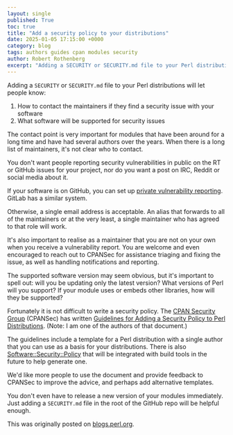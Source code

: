 ```yaml
---
layout: single
published: True
toc: true
title: "Add a security policy to your distributions"
date: 2025-01-05 17:15:00 +0000
category: blog
tags: authors guides cpan modules security
author: Robert Rothenberg
excerpt: "Adding a SECURITY or SECURITY.md file to your Perl distributions will let people know how to contact the maintainers if they find a security issue with your software..."
---
```


Adding a `SECURITY` or `SECURITY.md`  file to your Perl distributions will let people know:

1. How to contact the maintainers if they find a security issue with your software
2. What software will be supported for security issues

The contact point is very important for modules that have been around for a long time and have had several authors over the years.
When there is a long list of maintainers, it's not clear who to contact.

You don't want people reporting security vulnerabilities in public on the RT or GitHub issues for your project, nor do you want a post on IRC, Reddit or social media about it.

If your software is on GitHub, you can set up [private vulnerability reporting](https://docs.github.com/en/code-security/security-advisories/working-with-repository-security-advisories/configuring-private-vulnerability-reporting-for-a-repository).
GitLab has a similar system.

Otherwise, a single email address is acceptable. An alias that forwards to all of the maintainers or at the very least, a single maintainer who has agreed to that role will work.

It's also important to realise as a maintainer that you are not on your own when you receive a vulnerability report.
You are welcome and even encouraged to reach out to CPANSec for assistance triaging and fixing the issue, as well as handling notifications and reporting.

The supported software version may seem obvious, but it's important to spell out:
will you be updating only the latest version? What versions of Perl will you support?
If your module uses or embeds other libraries, how will they be supported?

Fortunately it is not difficult to write a security policy.  The [CPAN Security Group](https://security.metacpan.org/) (CPANSec) has written [Guidelines for Adding a Security Policy to Perl Distributions](https://security.metacpan.org/docs/guides/security-policy-for-authors.html). (Note: I am one of the authors of that document.)

The guidelines include a template for a Perl distribution with a single author that you can use as a basis for your distributions.  There is also [Software::Security::Policy](https://metacpan.org/pod/Software::Security::Policy) that will be integrated with build tools in the future to help generate one.

We'd like more people to use the document and provide feedback to CPANSec to improve the advice, and perhaps add alternative templates.

You don't even have to release a new version of your modules immediately.
Just adding a `SECURITY.md` file in the root of the GitHub repo will be helpful enough.

This was originally posted on [blogs.perl.org](https://blogs.perl.org/users/robert_rothenberg/2025/01/add-a-security-policy-to-your-distributions.html).
